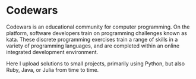 # Codewars
Codewars is an educational community for computer programming. On the platform, software developers train on programming challenges known as kata. These discrete programming exercises train a range of skills in a variety of programming languages, and are completed within an online integrated development environment.

Here I upload solutions to small projects, primarily using Python, but also Ruby, Java, or Julia from time to time.
